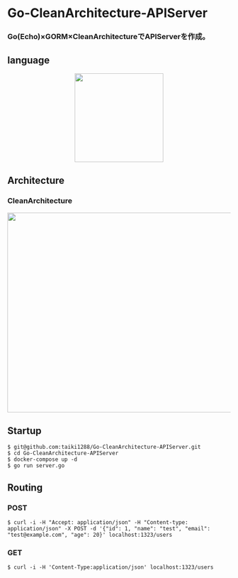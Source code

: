 # Go-CleanArchitecture-APIServer
### Go(Echo)×GORM×CleanArchitectureでAPIServerを作成。
## language
<p align="center">
  <a href="https://golang.org/"><img src="https://upload.wikimedia.org/wikipedia/commons/thumb/2/23/Go_Logo_Aqua.svg/1280px-Go_Logo_Aqua.svg.png" width="200px";
  </a>
  <a></a>
</p>
  
## Architecture
### CleanArchitecture
<p align="center">
  <img src="https://cdn-ak.f.st-hatena.com/images/fotolife/a/a_beco/20161211/20161211205919.jpg" width="600px" height="450px";>
</p>

## Startup
```
$ git@github.com:taiki1288/Go-CleanArchitecture-APIServer.git
$ cd Go-CleanArchitecture-APIServer
$ docker-compose up -d
$ go run server.go
```

## Routing
### POST
```
$ curl -i -H "Accept: application/json" -H "Content-type: application/json" -X POST -d '{"id": 1, "name": "test", "email": "test@example.com", "age": 20}' localhost:1323/users
```
### GET
```
$ curl -i -H 'Content-Type:application/json' localhost:1323/users
```
